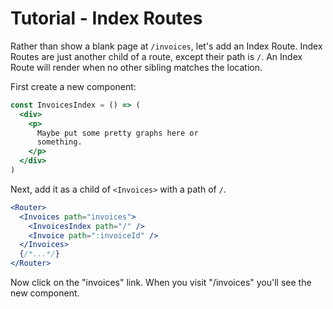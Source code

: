 # Tutorial - Index Routes

Rather than show a blank page at `/invoices`, let's add an Index Route. Index Routes are just another child of a route, except their path is `/`. An Index Route will render when no other sibling matches the location.

First create a new component:

```jsx
const InvoicesIndex = () => (
  <div>
    <p>
      Maybe put some pretty graphs here or
      something.
    </p>
  </div>
)
```

Next, add it as a child of `<Invoices>` with a path of `/`.

```jsx
<Router>
  <Invoices path="invoices">
    <InvoicesIndex path="/" />
    <Invoice path=":invoiceId" />
  </Invoices>
  {/*...*/}
</Router>
```

Now click on the "invoices" link. When you visit "/invoices" you'll see the new component.

